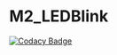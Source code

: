 # M2_LEDBlink

[![Codacy Badge](https://api.codacy.com/project/badge/Grade/b59a84968f2f41b0ae63a97c754a4680)](https://app.codacy.com/gh/VISHNUAMMU5140/M2_LEDBlink?utm_source=github.com&utm_medium=referral&utm_content=VISHNUAMMU5140/M2_LEDBlink&utm_campaign=Badge_Grade_Settings)
